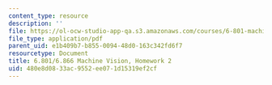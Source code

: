 ```yaml
---
content_type: resource
description: ''
file: https://ol-ocw-studio-app-qa.s3.amazonaws.com/courses/6-801-machine-vision-fall-2020/480e8d0833ac9552ee071d15319ef2cf_MIT6_801F20_hw2.pdf
file_type: application/pdf
parent_uid: e1b409b7-b855-0094-48d0-163c342fd6f7
resourcetype: Document
title: 6.801/6.866 Machine Vision, Homework 2
uid: 480e8d08-33ac-9552-ee07-1d15319ef2cf
---
```

